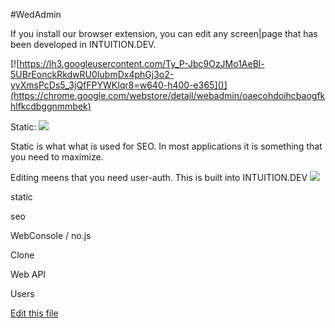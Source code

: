 
#WedAdmin

If you install our browser extension, you can edit any screen|page that has been developed in INTUITION.DEV. 

[![https://lh3.googleusercontent.com/Ty_P-Jbc9OzJMo1AeBl-5UBrEonckRkdwRU0IubmDx4phGj3o2-yyXmsPcDs5_3jQfFPYWKIqr8=w640-h400-e365]()](https://chrome.google.com/webstore/detail/webadmin/oaecohdoihcbaogfkhlfkcdbggnmmbek)

Static:
[![](http://img.youtube.com/vi/979v1byfuSU/0.jpg)](http://www.youtube.com/watch?v=979v1byfuSU)

Static is what what is used for SEO. In most applications it is something that you need to maximize.


Editing meens that you need user-auth. This is built into INTUITION.DEV
[![](http://img.youtube.com/vi/BpNvMqwq9TI/0.jpg)](http://www.youtube.com/watch?v=BpNvMqwq9TI)



static

seo

WebConsole / no.js

Clone

Web API

Users




[Edit this file](https://github.com/intuition-dev/IntuitionDocs/tree/master/docs)